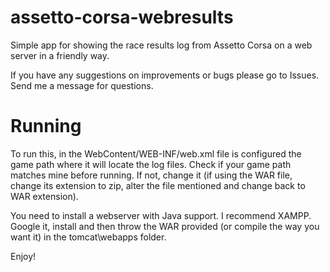 # assetto-corsa-webresults

Simple app for showing the race results log from Assetto Corsa on a web server in a friendly way.

If you have any suggestions on improvements or bugs please go to Issues. Send me a message for questions.

# Running

To run this, in the WebContent/WEB-INF/web.xml file is configured the game path where it will locate the log files. Check if your game path matches mine before running. If not, change it (if using the WAR file, change its extension to zip, alter the file mentioned and change back to WAR extension).

You need to install a webserver with Java support. I recommend XAMPP. Google it, install and then throw the WAR provided (or compile the way you want it) in the tomcat\webapps folder.

Enjoy!
